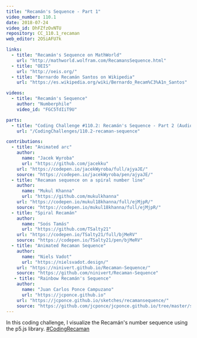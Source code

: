```yaml
---
title: "Recamán's Sequence - Part 1"
video_number: 110.1
date: 2018-07-24
video_id: DhFZfzOvNTU
repository: CC_110.1_recaman
web_editor: 2OSiAFU7k

links:
  - title: "Recamán's Sequence on MathWorld"
    url: "http://mathworld.wolfram.com/RecamansSequence.html"
  - title: "OEIS"
    url: "http://oeis.org/"
  - title: "Bernardo Recamán Santos on Wikipedia"
    url: "https://es.wikipedia.org/wiki/Bernardo_Recam%C3%A1n_Santos"

videos:
  - title: "Recamán's Sequence"
    author: "Numberphile"
    video_id: "FGC5TdIiT9U"

parts:
  - title: "Coding Challenge #110.2: Recamán's Sequence - Part 2 (Audio)"
    url: "/CodingChallenges/110.2-recaman-sequence"

contributions:
  - title: "Animated arc"
    author:
      name: "Jacek Wyroba"
      url: "https://github.com/jacekku"
    url: "https://codepen.io/jacekWyroba/full/ajyaJE/"
    source: "https://codepen.io/jacekWyroba/pen/ajyaJE/"
  - title: "Recaman sequence on a spiral number line"
    author:
      name: "Mukul Khanna"
      url: "https://github.com/mukulkhanna"
    url: "https://codepen.io/mukul18khanna/full/ejMjpR/"
    source: "https://codepen.io/mukul18khanna/full/ejMjpR/"
  - title: "Spiral Recamán"
    author:
      name: "Soós Tamás"
      url: "https://github.com/TSalty21"
    url: "https://codepen.io/TSalty21/full/bjMeRV"
    source: "https://codepen.io/TSalty21/pen/bjMeRV"
  - title: "Animated Recaman Sequence"
    author:
      name: "Niels Vadot"
      url: "https://nielsvadot.design/"
    url: "https://ninivert.github.io/Recaman-Sequence/"
    source: "https://github.com/ninivert/Recaman-Sequence"
   - title: "Rainbow Recamán's Sequence"
    author:
      name: "Juan Carlos Ponce Campuzano"
      url: "https://jcponce.github.io"
    url: "https://jcponce.github.io/sketches/recamansequence/"
    source: "https://github.com/jcponce/jcponce.github.io/tree/master/sketches/recamansequence"
---
```


In this coding challenge, I visualize the Recamán's number sequence using the p5.js library. [#CodingRecaman](https://twitter.com/hashtag/CodingRecaman)
